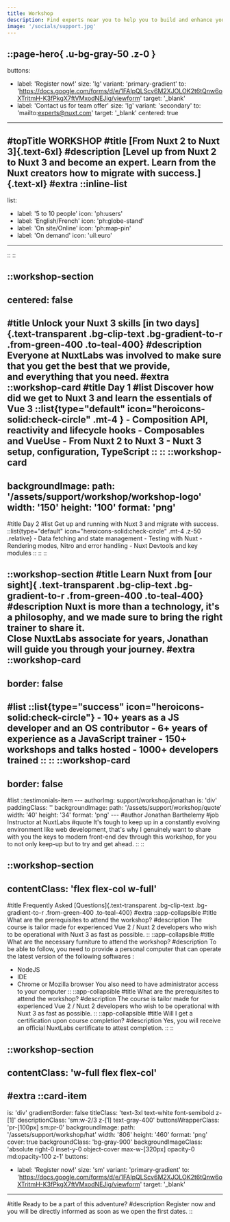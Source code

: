 ```yaml
---
title: Workshop
description: Find experts near you to help you to build and enhance your project.
image: '/socials/support.jpg'
---
```


::page-hero{ .u-bg-gray-50 .z-0 }
---
buttons:
  - label: 'Register now!'
    size: 'lg'
    variant: 'primary-gradient'
    to: 'https://docs.google.com/forms/d/e/1FAIpQLScv6M2XJOLOK2t6tQnw6oXTritmH-K3fPkgX7ftVMxodNEJig/viewform'
    target: '_blank'
  - label: 'Contact us for team offer'
    size: 'lg'
    variant: 'secondary'
    to: 'mailto:experts@nuxt.com'
    target: '_blank'
centered: true
---
#topTitle
WORKSHOP
#title
[From Nuxt 2 to Nuxt 3]{.text-6xl}
#description
[Level up from Nuxt 2 to Nuxt 3 and become an expert.
Learn from the Nuxt creators how to migrate with success.]{.text-xl}
#extra
::inline-list
---
list:
  - label: '5 to 10 people'
    icon: 'ph:users'
  - label: 'English/French'
    icon: 'ph:globe-stand'
  - label: 'On site/Online'
    icon: 'ph:map-pin'
  - label: 'On demand'
    icon: 'uil:euro'
---
::
::

::workshop-section
---
centered: false
---
#title
Unlock your Nuxt 3 skills [in two days]{.text-transparent .bg-clip-text .bg-gradient-to-r .from-green-400 .to-teal-400}
#description
Everyone at NuxtLabs was involved to make sure that you get the best that we provide, <br />
 and everything that you need.
#extra
  ::workshop-card
  #title
  Day 1
  #list
  Discover how did we get to Nuxt 3 and learn the essentials of Vue 3
    ::list{type="default" icon="heroicons-solid:check-circle" .mt-4 }
    - Composition API, reactivity and lifecycle hooks
    - Composables and VueUse
    - From Nuxt 2 to Nuxt 3
    - Nuxt 3 setup, configuration, TypeScript
    ::
  ::
  ::workshop-card
  ---
  backgroundImage:
    path: '/assets/support/workshop/workshop-logo'
    width: '150'
    height: '100'
    format: 'png'
  ---
  #title
  Day 2
  #list
  Get up and running with Nuxt 3 and migrate with success.
    ::list{type="default" icon="heroicons-solid:check-circle" .mt-4 .z-50 .relative}
    - Data fetching and state management
    - Testing with Nuxt
    - Rendering modes, Nitro and error handling
    - Nuxt Devtools and key modules
    ::
  ::
::

::workshop-section
#title
Learn Nuxt from [our sight]{ .text-transparent .bg-clip-text .bg-gradient-to-r .from-green-400 .to-teal-400}
#description
Nuxt is more than a technology, it's a philosophy, and we made sure to bring the right trainer to share it.
<br />
Close NuxtLabs associate for years, Jonathan will guide you through your journey.
#extra
  ::workshop-card
  ---
  border: false
  ---
  #list
    ::list{type="success" icon="heroicons-solid:check-circle"}
    - 10+ years as a JS developer and an OS contributor
    - 6+ years of experience as a JavaScript trainer
    - 150+ workshops and talks hosted
    - 1000+ developers trained
    ::
  ::
  ::workshop-card
  ---
  border: false
  ---
  #list
    ::testimonials-item
    ---
    authorImg: support/workshop/jonathan
    is: 'div'
    paddingClass: ''
    backgroundImage:
      path: '/assets/support/workshop/quote'
      width: '40'
      height: '34'
      format: 'png'
    ---
    #author
    Jonathan Barthelemy
    #job
    Instructor at NuxtLabs
    #quote
    It's tough to keep up in a constantly evolving environment like web development, that's why I genuinely want to share with you the keys to modern front-end dev through this workshop, for you to not only keep-up but to try and get ahead.
    ::
::

::workshop-section
---
contentClass: 'flex flex-col w-full'
---
#title
Frequently Asked [Questions]{.text-transparent .bg-clip-text .bg-gradient-to-r .from-green-400 .to-teal-400}
#extra
  ::app-collapsible
  #title
  What are the prerequisites to attend the workshop?
  #description
  The course is tailor made for experienced Vue 2 / Nuxt 2 developers who wish to be operational with Nuxt 3 as fast as possible.
  ::
  ::app-collapsible
  #title
  What are the necessary furniture to attend the workshop?
  #description
  To be able to follow, you need to provide a personal computer that can operate the latest version of the following softwares :
  - NodeJS
  - IDE
  - Chrome or Mozilla browser
  You also need to have administrator access to your computer
  ::
  ::app-collapsible
  #title
  What are the prerequisites to attend the workshop?
  #description
  The course is tailor made for experienced Vue 2 / Nuxt 2 developers who wish to be operational with Nuxt 3 as fast as possible.
  ::
  ::app-collapsible
  #title
  Will I get a certification upon course completion?
  #description
  Yes, you will receive an official NuxtLabs certificate to attest completion.
  ::
::

::workshop-section
---
contentClass: 'w-full flex flex-col'
---
#extra
::card-item
---
is: 'div'
gradientBorder: false
titleClass: 'text-3xl text-white font-semibold z-[1]'
descriptionClass: 'sm:w-2/3 z-[1] text-gray-400'
buttonsWrapperClass: 'pr-[100px] sm:pr-0'
backgroundImage:
  path: '/assets/support/workshop/hat'
  width: '806'
  height: '460'
  format: 'png'
  cover: true
backgroundClass: 'bg-gray-900'
backgroundImageClass: 'absolute right-0 inset-y-0 object-cover max-w-[320px] opacity-0 md:opacity-100 z-1'
buttons:
  - label: 'Register now!'
    size: 'sm'
    variant: 'primary-gradient'
    to: 'https://docs.google.com/forms/d/e/1FAIpQLScv6M2XJOLOK2t6tQnw6oXTritmH-K3fPkgX7ftVMxodNEJig/viewform'
    target: '_blank'
---
#title
Ready to be a part of this adventure?
#description
Register now and you will be directly informed as soon as we open the first dates.
::
